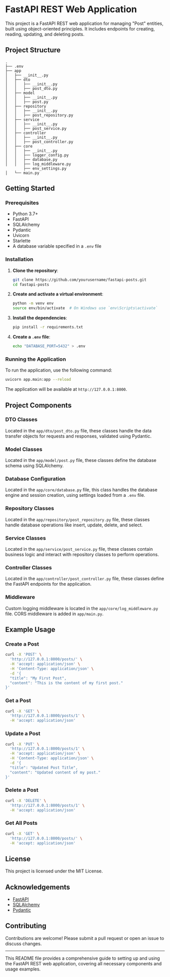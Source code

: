 # FastAPI REST Web Application

This project is a FastAPI REST web application for managing "Post" entities, built using object-oriented principles. It includes endpoints for creating, reading, updating, and deleting posts.

## Project Structure

```
.
├── .env
├── app
│   ├── __init__.py
│   ├── dto
│   │   ├── __init__.py
│   │   ├── post_dto.py
│   ├── model
│   │   ├── __init__.py
│   │   ├── post.py
│   ├── repository
│   │   ├── __init__.py
│   │   ├── post_repository.py
│   ├── service
│   │   ├── __init__.py
│   │   ├── post_service.py
│   ├── controller
│   │   ├── __init__.py
│   │   ├── post_controller.py
│   ├── core
│   │   ├── __init__.py
│   │   ├── logger_config.py
│   │   ├── database.py
│   │   ├── log_middleware.py
        ├── env_settings.py
│   └── main.py
```

## Getting Started

### Prerequisites

- Python 3.7+
- FastAPI
- SQLAlchemy
- Pydantic
- Uvicorn
- Starlette
- A database variable specified in a `.env` file

### Installation

1. **Clone the repository**:

   ```sh
   git clone https://github.com/yourusername/fastapi-posts.git
   cd fastapi-posts
   ```

2. **Create and activate a virtual environment**:

   ```sh
   python -m venv env
   source env/bin/activate  # On Windows use `env\Scripts\activate`
   ```

3. **Install the dependencies**:

   ```sh
   pip install -r requirements.txt
   ```

4. **Create a `.env` file**:

   ```sh
   echo "DATABASE_PORT=5432" > .env
   ```

### Running the Application

To run the application, use the following command:

```sh
uvicorn app.main:app --reload
```

The application will be available at `http://127.0.0.1:8000`.

## Project Components

### DTO Classes

Located in the `app/dto/post_dto.py` file, these classes handle the data transfer objects for requests and responses, validated using Pydantic.

### Model Classes

Located in the `app/model/post.py` file, these classes define the database schema using SQLAlchemy.

### Database Configuration

Located in the `app/core/database.py` file, this class handles the database engine and session creation, using settings loaded from a `.env` file.

### Repository Classes

Located in the `app/repository/post_repository.py` file, these classes handle database operations like insert, update, delete, and select.

### Service Classes

Located in the `app/service/post_service.py` file, these classes contain business logic and interact with repository classes to perform operations.

### Controller Classes

Located in the `app/controller/post_controller.py` file, these classes define the FastAPI endpoints for the application.

### Middleware

Custom logging middleware is located in the `app/core/log_middleware.py` file. CORS middleware is added in `app/main.py`.

## Example Usage

### Create a Post

```sh
curl -X 'POST' \
  'http://127.0.0.1:8000/posts/' \
  -H 'accept: application/json' \
  -H 'Content-Type: application/json' \
  -d '{
  "title": "My First Post",
  "content": "This is the content of my first post."
}'
```

### Get a Post

```sh
curl -X 'GET' \
  'http://127.0.0.1:8000/posts/1' \
  -H 'accept: application/json'
```

### Update a Post

```sh
curl -X 'PUT' \
  'http://127.0.0.1:8000/posts/1' \
  -H 'accept: application/json' \
  -H 'Content-Type: application/json' \
  -d '{
  "title": "Updated Post Title",
  "content": "Updated content of my post."
}'
```

### Delete a Post

```sh
curl -X 'DELETE' \
  'http://127.0.0.1:8000/posts/1' \
  -H 'accept: application/json'
```

### Get All Posts

```sh
curl -X 'GET' \
  'http://127.0.0.1:8000/posts/' \
  -H 'accept: application/json'
```

## License

This project is licensed under the MIT License.

## Acknowledgements

- [FastAPI](https://fastapi.tiangolo.com/)
- [SQLAlchemy](https://www.sqlalchemy.org/)
- [Pydantic](https://pydantic-docs.helpmanual.io/)

## Contributing

Contributions are welcome! Please submit a pull request or open an issue to discuss changes.

---

This README file provides a comprehensive guide to setting up and using the FastAPI REST web application, covering all necessary components and usage examples.